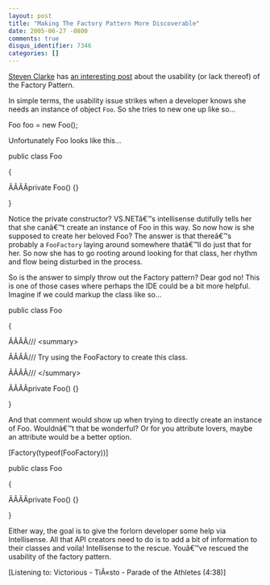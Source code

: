 ```yaml
---
layout: post
title: "Making The Factory Pattern More Discoverable"
date: 2005-06-27 -0800
comments: true
disqus_identifier: 7346
categories: []
---
```

[Steven Clarke](http://blogs.msdn.com/stevencl/) has [an interesting
post](http://blogs.msdn.com/stevencl/archive/2005/06/21/431230.aspx)
about the usability (or lack thereof) of the Factory Pattern.

In simple terms, the usability issue strikes when a developer knows she
needs an instance of object `Foo`. So she tries to new one up like so...

Foo foo = new Foo();

Unfortunately Foo looks like this...

public class Foo

{

ÂÂÂÂprivate Foo() {}

}

Notice the private constructor? VS.NETâ€™s intellisense dutifully tells
her that she canâ€™t create an instance of Foo in this way. So now how
is she supposed to create her beloved Foo? The answer is that thereâ€™s
probably a `FooFactory` laying around somewhere thatâ€™ll do just that
for her. So now she has to go rooting around looking for that class, her
rhythm and flow being disturbed in the process.

So is the answer to simply throw out the Factory pattern? Dear god no!
This is one of those cases where perhaps the IDE could be a bit more
helpful. Imagine if we could markup the class like so...

public class Foo

{

ÂÂÂÂ/// \<summary\>

ÂÂÂÂ/// Try using the FooFactory to create this class.

ÂÂÂÂ/// \</summary\>

ÂÂÂÂprivate Foo() {}

}

And that comment would show up when trying to directly create an
instance of Foo. Wouldnâ€™t that be wonderful? Or for you attribute
lovers, maybe an attribute would be a better option.

[Factory(typeof(FooFactory))]

public class Foo

{

ÂÂÂÂprivate Foo() {}

}

Either way, the goal is to give the forlorn developer some help via
Intellisense. All that API creators need to do is to add a bit of
information to their classes and voila! Intellisense to the rescue.
Youâ€™ve rescued the usability of the factory pattern.

[Listening to: Victorious - TiÃ«sto - Parade of the Athletes (4:38)]

